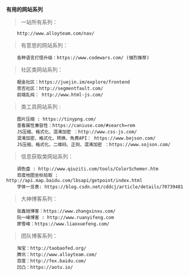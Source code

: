 

**有用的网站系列**

>一站所有系列：

        http://www.alloyteam.com/nav/  

>有意思的网站系列：  

        各种语言打怪升级：https://www.codewars.com/ (强烈推荐)  
>社区类网站系列：  

        掘金社区：https://juejin.im/explore/frontend  
        思否社区：http://segmentfault.com/  
        前端乱炖： http://www.html-js.com/    

>类工具网站系列 :  

        图片压缩 : https://tinypng.com/  
        查看属性兼容性：https://caniuse.com/#search=rem  
        JS压缩、格式化、混淆加密 ：http://www.css-js.com/  
        混淆加密、格式化、转换、免费API： https://www.bejson.com/  
        JS压缩、格式化、二维码、正则、混淆加密 ：https://www.sojson.com/  

>信息获取类网站系列：  

        调色盘 : http://www.qiuziti.com/tools/ColorSchemer.htm  
        百度地图坐标拾取 : http://api.map.baidu.com/lbsapi/getpoint/index.html  
        字体一览表: https://blog.csdn.net/cddcj/article/details/70739481  

>大神博客系列：  

        张鑫旭博客：https://www.zhangxinxu.com/  
        阮一峰博客 : http://www.ruanyifeng.com  
        廖雪峰：https://www.liaoxuefeng.com/  

>团队博客系列：  

        淘宝：http://taobaofed.org/  
        腾讯：http://www.alloyteam.com/  
        百度：http://fex.baidu.com/  
        凹凸：https://aotu.io/  